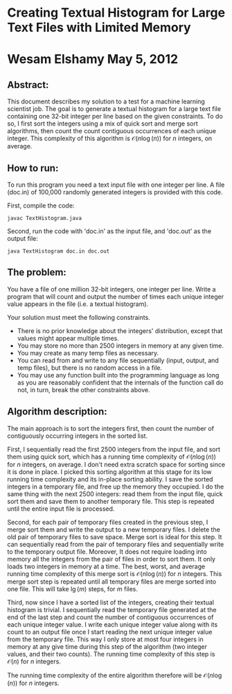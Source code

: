 Creating Textual Histogram for Large Text Files with Limited Memory
===================================================================

Wesam Elshamy
May 5, 2012
================

Abstract:
---------
This document describes my solution to a test for a machine learning scientist job.  The goal is to generate a textual histogram for a large text file containing one 32-bit integer per line based on the given constraints.  To do so, I first sort the integers using a mix of quick sort and merge sort algorithms, then count the count contiguous occurrences of each unique integer.  This complexity of this algorithm is $\mathcal{O}(n\log(n))$ for $n$ integers, on average.

How to run:
------------
To run this program you need a text input file with one integer per line.  A file (doc.in) of 100,000 randomly generated integers is provided with this code.

First, compile the code:

    javac TextHistogram.java

Second, run the code with 'doc.in' as the input file, and 'doc.out' as the output file:

    java TextHistogram doc.in doc.out

The problem:
-------------
You have a file of one million 32-bit integers, one integer per line. Write a program that will count and output the number of times each unique integer value appears in the file (i.e. a textual histogram).

Your solution must meet the following constraints.

- There is no prior knowledge about the integers' distribution, except that values
might appear multiple times.
- You may store no more than 2500 integers in memory at any given time.
- You may create as many temp files as necessary.
- You can read from and write to any file sequentially (input, output, and temp files), but there is no random access in a file.
- You may use any function built into the programming language as long as you are reasonably confident that the internals of the function call do not, in turn, break the
other constraints above.


Algorithm description:
----------------------
The main approach is to sort the integers first, then count the number of contiguously occurring integers in the sorted list.

First, I sequentially read the first 2500 integers from the input file, and sort them using quick sort, which has a running time complexity of $\mathcal{O}(n\log(n))$ for $n$ integers, on average.  I don't need extra scratch space for sorting since it is done in place.  I picked this sorting algorithm at this stage for its low running time complexity and its in-place sorting ability.  I save the sorted integers in a temporary file, and free up the memory they occupied.  I do the same thing with the next 2500 integers: read them from the input file, quick sort them and save them to another temporary file.  This step is repeated until the entire input file is processed.

Second, for each pair of temporary files created in the previous step, I merge sort them and write the output to a new temporary files.  I delete the old pair of temporary files to save space.  Merge sort is ideal for this step.  It can sequentially read from the pair of temporary files and sequentially write to the temporary output file.  Moreover, It does not require loading into memory all the integers from the pair of files in order to sort them.  It only loads two integers in memory at a time.  The best, worst, and average running time complexity of this merge sort is $\mathcal{O}(n\log(n))$ for $n$ integers.  This merge sort step is repeated until all temporary files are merge sorted into one file.  This will take $\lg(m)$ steps, for $m$ files.

Third, now since I have a sorted list of the integers, creating their textual histogram is trivial.  I sequentially read the temporary file generated at the end of the last step and count the number of contiguous occurrences of each unique integer value.  I write each unique integer value along with its count to an output file once I start reading the next unique integer value from the temporary file.  This way I only store at most four integers in memory at any give time during this step of the algorithm (two integer values, and their two counts).  The running time complexity of this step is $\mathcal{O}(n)$ for $n$ integers.

The running time complexity of the entire algorithm therefore will be $\mathcal{O}(n\log(n))$ for $n$ integers.
